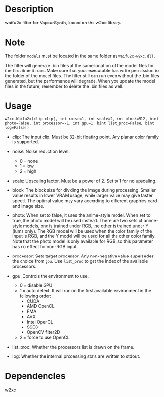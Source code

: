 Description
===========

waifu2x filter for VapourSynth, based on the w2xc library.


Note
====
The folder `models` must be located in the same folder as `Waifu2x-w2xc.dll`.

The filter will generate .bin files at the same location of the model files for the first time it runs. Make sure that your executable has write permission to the folder of the model files. The filter still can run even without the .bin files generated, but the performance will degrade. When you update the model files in the future, remember to delete the .bin files as well.


Usage
=====

    w2xc.Waifu2x(clip clip[, int noise=1, int scale=2, int block=512, bint photo=False, int processor=-1, int gpu=1, bint list_proc=False, bint log=False])

* clip: The input clip. Must be 32-bit floating point. Any planar color family is supported.

* noise: Noise reduction level.
  * 0 = none
  * 1 = low
  * 2 = high

* scale: Upscaling factor. Must be a power of 2. Set to 1 for no upscaling.

* block: The block size for dividing the image during processing. Smaller value results in lower VRAM usage, while larger value may give faster speed. The optimal value may vary according to different graphics card and image size.

* photo: When set to false, it uses the anime-style model. When set to true, the photo model will be used instead. There are two sets of anime-style models, one is trained under RGB, the other is trained under Y (luma only). The RGB model will be used when the color family of the input is RGB, and the Y model will be used for all the other color family. Note that the photo model is only available for RGB, so this parameter has no effect for non-RGB input.

* processor: Sets target processor. Any non-negative value supersedes the choice from `gpu`. Use `list_proc` to get the index of the available processors.

* gpu: Controls the environment to use.
  * 0 = disable GPU
  * 1 = auto detect. It will run on the first available environment in the following order:
    * CUDA
    * AMD OpenCL
    * FMA
    * AVX
    * Intel OpenCL
    * SSE3
    * OpenCV filter2D
  * 2 = force to use OpenCL

* list_proc: Whether the processors list is drawn on the frame.

* log: Whether the internal processing stats are written to stdout.


Dependencies
============
[w2xc](https://github.com/tanakamura/waifu2x-converter-cpp)
